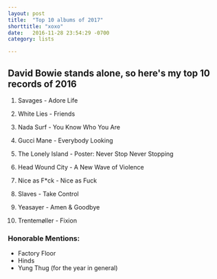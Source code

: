 ```yaml
---
layout: post
title:  "Top 10 albums of 2017"
shorttitle: "xoxo"
date:   2016-11-28 23:54:29 -0700
category: lists

---
```


## David Bowie stands alone, so here's my top 10 records of 2016 

1. Savages - Adore Life

2. White Lies - Friends 

3. Nada Surf - You Know Who You Are

4. Gucci Mane - Everybody Looking

5. The Lonely Island - Poster: Never Stop Never Stopping

6. Head Wound City - A New Wave of Violence

7. Nice as F*ck - Nice as Fuck

8. Slaves - Take Control 

9. Yeasayer - Amen & Goodbye

10. Trentemøller - Fixion 

### Honorable Mentions:
* Factory Floor
* Hinds
* Yung Thug (for the year in general)
